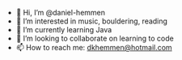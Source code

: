 - 👋 Hi, I’m @daniel-hemmen
- 👀 I’m interested in music, bouldering, reading
- 🌱 I’m currently learning Java
- 💞️ I’m looking to collaborate on learning to code
- 📫 How to reach me: dkhemmen@hotmail.com

<!---
daniel-hemmen/daniel-hemmen is a ✨ special ✨ repository because its `README.md` (this file) appears on your GitHub profile.
You can click the Preview link to take a look at your changes.
--->
